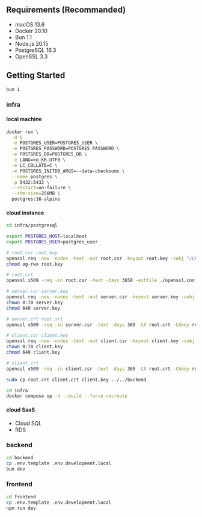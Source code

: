## Requirements (Recommanded)

- macOS 13.6
- Docker 20.10
- Bun 1.1
- Node.js 20.15
- PostgreSQL 16.3
- OpenSSL 3.3

## Getting Started

```bash
bun i
```

### infra

#### local machine

```bash
docker run \
  -d \
  -e POSTGRES_USER=POSTGRES_USER \
  -e POSTGRES_PASSWORD=POSTGRES_PASSWORD \
  -e POSTGRES_DB=POSTGRES_DB \
  -e LANG=ko_KR.UTF8 \
  -e LC_COLLATE=C \
  -e POSTGRES_INITDB_ARGS=--data-checksums \
  --name postgres \
  -p 5432:5432 \
  --restart=on-failure \
  --shm-size=256MB \
  postgres:16-alpine
```

#### cloud instance

```bash
cd infra/postgresql

export POSTGRES_HOST=localhost
export POSTGRES_USER=postgres_user

# root.csr root.key
openssl req -new -nodes -text -out root.csr -keyout root.key -subj "/CN=$POSTGRES_USER"
chmod og-rwx root.key

# root.crt
openssl x509 -req -in root.csr -text -days 3650 -extfile ./openssl.conf -extensions v3_ca -signkey root.key -out root.crt

# server.csr server.key
openssl req -new -nodes -text -out server.csr -keyout server.key -subj "/CN=$POSTGRES_HOST"
chown 0:70 server.key
chmod 640 server.key

# server.crt root.srl
openssl x509 -req -in server.csr -text -days 365 -CA root.crt -CAkey root.key -CAcreateserial -out server.crt

# client.csr client.key
openssl req -new -nodes -text -out client.csr -keyout client.key -subj "/CN=client"
chown 0:70 client.key
chmod 640 client.key

# client.crt
openssl x509 -req -in client.csr -text -days 365 -CA root.crt -CAkey root.key -CAcreateserial -out client.crt

sudo cp root.crt client.crt client.key ../../backend
```

```bash
cd infra
docker compose up -d --build --force-recreate
```

#### cloud SaaS

- Cloud SQL
- RDS

### backend

```bash
cd backend
cp .env.template .env.development.local
bun dev
```

### frontend

```bash
cd frontend
cp .env.template .env.development.local
npm run dev
```
